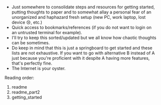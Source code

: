 - Just somewhere to consolidate steps and resources for getting started, putting thoughts to paper and to somewhat allay a personal fear of an unorganized and haphazard fresh setup (new PC, work laptop, lost device 😢, etc.)
- Quick access to bookmarks/references (if you do not want to login on an untrusted terminal for example).
- I'll try to keep this sorted/updated but we all know how chaotic thoughts can be sometimes.
- Do keep in mind that this is just a springboard to get started and these lists are not exhaustive. If you want to go with alternative B instead of A just because you're proficient with it despite A having more features, that's perfectly fine.
- The Internet is your oyster.

Reading order:

1. readme
2. readme_part2
3. getting_started
